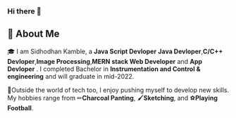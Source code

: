 ### Hi there 👋


## 🚀 About Me

🎓 I am Sidhodhan Kamble, a **Java Script Devloper** **Java Devloper**,**C/C++ Devloper**,**Image Processing**,**MERN stack Web Developer**  and  **App Devloper** . I completed Bachelor in **Instrumentation and Control & engineering** and will graduate in mid-2022.

🎨Outside the world of tech too, I enjoy pushing myself to develop new skills. My hobbies range from ✏**Charcoal Panting**, 🖌️**Sketching**, and ⚽**Playing Football**.




